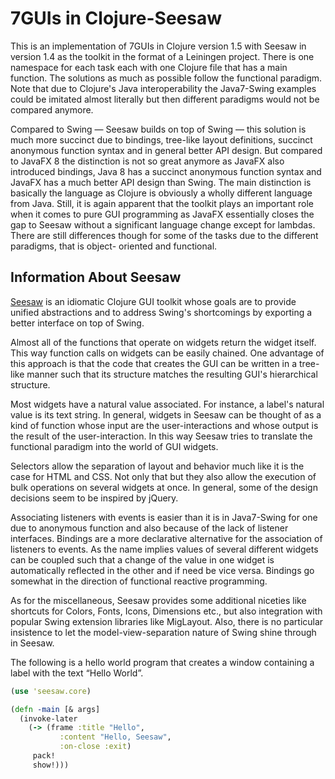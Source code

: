 7GUIs in Clojure-Seesaw
=======================

This is an implementation of 7GUIs in Clojure version 1.5 with Seesaw in
version 1.4 as the toolkit in the format of a Leiningen project. There is one
namespace for each task each with one Clojure file that has a main function.
The solutions as much as possible follow the functional paradigm. Note that
due to Clojure's Java interoperability the Java7-Swing examples could be
imitated almost literally but then different paradigms would not be compared
anymore.

Compared to Swing — Seesaw builds on top of Swing — this solution is much
more succinct due to bindings, tree-like layout definitions, succinct
anonymous function syntax and in general better API design. But compared to
JavaFX 8 the distinction is not so great anymore as JavaFX also introduced
bindings, Java 8 has a succinct anonymous function syntax and JavaFX has a
much better API design than Swing. The main distinction is basically the
language as Clojure is obviously a wholly different language from Java. Still,
it is again apparent that the toolkit plays an important role when it comes to
pure GUI programming as JavaFX essentially closes the gap to Seesaw without a
significant language change except for lambdas. There are still differences
though for some of the tasks due to the different paradigms, that is object-
oriented and functional.


Information About Seesaw
------------------------

[Seesaw](https://github.com/daveray/seesaw/) is an idiomatic Clojure GUI
toolkit whose goals are to provide unified abstractions and to address Swing's
shortcomings by exporting a better interface on top of Swing.

Almost all of the functions that operate on widgets return the widget itself.
This way function calls on widgets can be easily chained. One advantage of
this approach is that the code that creates the GUI can be written in a
tree-like manner such that its structure matches the resulting GUI's
hierarchical structure.

Most widgets have a natural value associated. For instance, a label's natural
value is its text string. In general, widgets in Seesaw can be thought of as a
kind of function whose input are the user-interactions and whose output is the
result of the user-interaction. In this way Seesaw tries to translate the
functional paradigm into the world of GUI widgets.

Selectors allow the separation of layout and behavior much like it is the case
for HTML and CSS. Not only that but they also allow the execution of bulk
operations on several widgets at once. In general, some of the design
decisions seem to be inspired by jQuery.

Associating listeners with events is easier than it is in Java7-Swing for one
due to anonymous function and also because of the lack of listener interfaces.
Bindings are a more declarative alternative for the association of listeners
to events. As the name implies values of several different widgets can be
coupled such that a change of the value in one widget is automatically
reflected in the other and if need be vice versa. Bindings go somewhat in the
direction of functional reactive programming.

As for the miscellaneous, Seesaw provides some additional niceties like
shortcuts for Colors, Fonts, Icons, Dimensions etc., but also integration with
popular Swing extension libraries like MigLayout. Also, there is no particular
insistence to let the model-view-separation nature of Swing shine through in
Seesaw.

The following is a hello world program that creates a window containing a
label with the text “Hello World”.

```clojure
(use 'seesaw.core)

(defn -main [& args]
  (invoke-later
    (-> (frame :title "Hello",
           :content "Hello, Seesaw",
           :on-close :exit)
     pack!
     show!)))
```